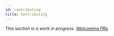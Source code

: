 ```yaml
---
id: contributing
title: Contributing
---
```


_This section is a work in progress. [Welcoming PRs](https://github.com/facebook/docusaurus/issues/1640)._

<!--

Basically mirror the `CONTRIBUTING.md` that we have.

References
---
- [CONTRIBUTING.md](/CONTRIBUTING.md)
- [ReactJS contributing](https://reactjs.org/docs/how-to-contribute.html)

-->
